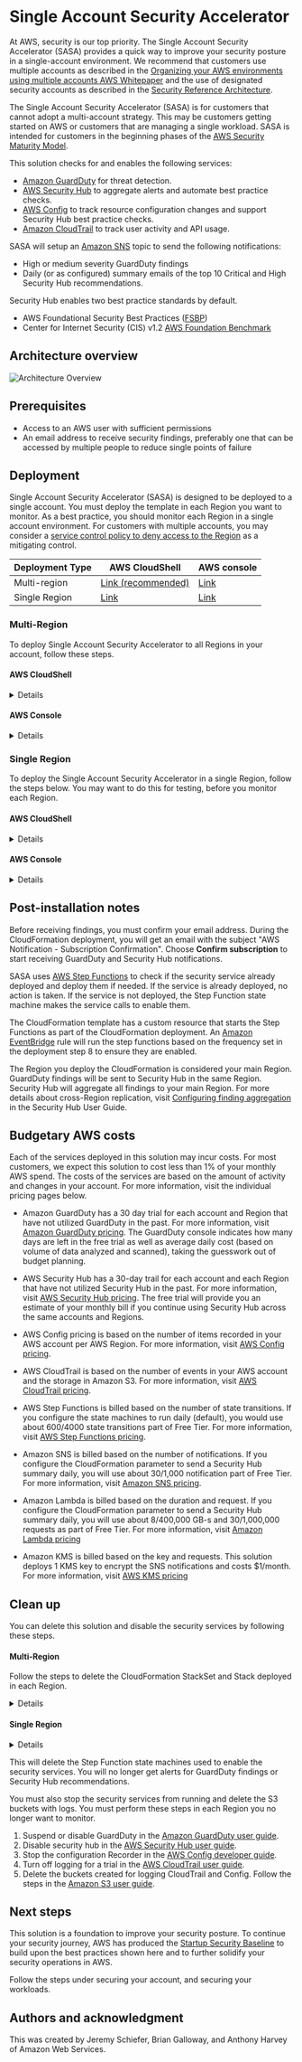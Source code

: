 # Single Account Security Accelerator

At AWS, security is our top priority. The Single Account Security Accelerator (SASA) provides a quick way to improve your security posture in a single-account environment. We recommend that customers use multiple accounts as described in the [Organizing your AWS environments using multiple accounts AWS Whitepaper](https://docs.aws.amazon.com/whitepapers/latest/organizing-your-aws-environment/organizing-your-aws-environment.html) and the use of designated security accounts as described in the [Security Reference Architecture](https://docs.aws.amazon.com/prescriptive-guidance/latest/security-reference-architecture/architecture.html).

The Single Account Security Accelerator (SASA) is for customers that cannot adopt a multi-account strategy. This may be customers getting started on AWS or customers that are managing a single workload. SASA is intended for customers in the beginning phases of the [AWS Security Maturity Model](https://maturitymodel.security.aws.dev/en/model/).

This solution checks for and enables the following services:
- [Amazon GuardDuty](https://aws.amazon.com/guardduty/) for threat detection.
- [AWS Security Hub](https://aws.amazon.com/security-hub/) to aggregate alerts and automate best practice checks.
- [AWS Config](https://aws.amazon.com/config/) to track resource configuration changes and support Security Hub best practice checks.
- [Amazon CloudTrail](https://aws.amazon.com/cloudtrail/) to track user activity and API usage.

SASA will setup an [Amazon SNS](https://aws.amazon.com/sns/) topic to send the following notifications:
- High or medium severity GuardDuty findings
- Daily (or as configured) summary emails of the top 10 Critical and High Security Hub recommendations.

Security Hub enables two best practice standards by default.
  - AWS Foundational Security Best Practices ([FSBP](https://docs.aws.amazon.com/securityhub/latest/userguide/fsbp-standard.html))
  - Center for Internet Security (CIS) v1.2 [AWS Foundation Benchmark](https://docs.aws.amazon.com/securityhub/latest/userguide/cis-aws-foundations-benchmark.html)

## Architecture overview

![Architecture Overview](/img/SASA-Architecture.png)

## Prerequisites
 - Access to an AWS user with sufficient permissions
 - An email address to receive security findings, preferably one that can be accessed by multiple people to reduce single points of failure

## Deployment
Single Account Security Accelerator (SASA) is designed to be deployed to a single account. You must deploy the template in each Region you want to monitor. As a best practice, you should monitor each Region in a single account environment. For customers with multiple accounts, you may consider a [service control policy to deny access to the Region](https://docs.aws.amazon.com/organizations/latest/userguide/orgs_manage_policies_scps_examples_general.html#example-scp-deny-region) as a mitigating control.

|Deployment Type|AWS CloudShell|AWS console|
| --- | --- | --- |
| Multi-region | [Link (recommended)](#aws-cloudshell) | [Link](#aws-console) |
| Single Region | [Link](#aws-cloudshell-1) | [Link](#aws-console-1) |

### Multi-Region
To deploy Single Account Security Accelerator to all Regions in your account, follow these steps.

#### AWS CloudShell
<details>

**Step 1**: Deploy the CloudFormation template to create prerequisite roles.
This step deploys AWSCloudFormationStackSetAdministrationRole and AWSCloudFormationStackSetExecutionRole to deploy CloudFormation StackSets.

1. To download the template, open AWS CloudShell in the Region where you want to aggregate findings (main Region) and enter the following command. 

```bash
wget https://raw.githubusercontent.com/aws-samples/single-account-security-accelerator/main/1-prerequisite-roles.yaml
```

2. To deploy the CloudFormation template to create the prerequisite roles, enter the following command.
   - $AWS_REGION will be automatically replaced with the Region you are running AWS CloudShell in.

```bash
aws cloudformation deploy --template-file 1-prerequisite-roles.yaml \
--stack-name CloudFormation-StackSet-roles \
--region $AWS_REGION \
--capabilities CAPABILITY_NAMED_IAM
```

Note: If you get an error that `AWSCloudFormationStackSetExecutionRole already exists`, it is possible that the StackSet permissions have already been setup in your account. For more information, visit [Prerequisites for stack set operations](https://docs.aws.amazon.com/AWSCloudFormation/latest/UserGuide/stacksets-prereqs.html) in the AWS CloudFormation User Guide. Continue to Step 2. 

**Step 2**: Deploy the CloudFormation template to deploy the Single Account Security Accelerator.
This step deploys the solution to all Regions in your account.

1. To download the template, open AWS CloudShell in the Region where you want to aggregate findings (main Region) and enter the following command. 

```bash
wget https://raw.githubusercontent.com/aws-samples/single-account-security-accelerator/main/2-deploy.yaml
```

2. To deploy the template, enter the following command.
   - Replace **\<email\>** with the email to receive GuardDuty and Security Hub findings.
   - $AWS_REGION will be automatically replaced with the Region you are running AWS CloudShell in.

```bash
aws cloudformation create-stack-set --template-body file://2-deploy.yaml \
--stack-set-name SASA-MR \
--permission-model SELF_MANAGED \
--capabilities CAPABILITY_NAMED_IAM \
--parameters ParameterKey=pEmailNotification,ParameterValue=<email> ParameterKey=pHomeRegion,ParameterValue=$AWS_REGION \
--region $AWS_REGION
```

3. Use the following command to create a stack instances for each enabled Region in your account.

```bash
aws cloudformation create-stack-instances --stack-set-name SASA-MR \
--accounts $(aws sts get-caller-identity --query "Account" --output text)  \
--regions $(aws ec2 describe-regions --query "Regions[].RegionName" --output text) \
--operation-preferences RegionConcurrencyType=PARALLEL,FailureTolerancePercentage=100,MaxConcurrentPercentage=100 \
--region $AWS_REGION
```

</details>

#### AWS Console
<details>

**Step 1**: Deploy the CloudFormation template to create prerequisite roles.
This step deploys AWSCloudFormationStackSetAdministrationRole and AWSCloudFormationStackSetExecutionRole to deploy CloudFormation StackSets. If you already have these roles configured, you can skip step 1.

1. Download the [1-prerequisite-roles.yaml](https://raw.githubusercontent.com/aws-samples/single-account-security-accelerator/main/1-prerequisite-roles.yaml) CloudFormation template.
2. Navigate to the [AWS CloudFormation console](https://console.aws.amazon.com/cloudformation).
3. In the navigation pane, choose **Stacks**.
4. Choose **Create stack**.
5. Under Specify template, select **Upload a template file** and choose **1-prerequisite-roles.yaml** you downloaded in step 1.
6. Choose **Next**.
7. For Stack name, enter **CloudFormation-StackSet-roles**.
8. Choose **Next**.
9.  On the Configure stack options page, choose **Next**. 
10. On the **Review** page, select the box **I acknowledge that AWS CloudFormation might create IAM resources with custom names.** and choose **Submit**.

Note: If you get an error that `AWSCloudFormationStackSetExecutionRole already exists`, it is possible that the StackSet permissions have already been setup in your account. For more information, visit [Prerequisites for stack set operations](https://docs.aws.amazon.com/AWSCloudFormation/latest/UserGuide/stacksets-prereqs.html) in the AWS CloudFormation User Guide. Continue to Step 2.

**Step 2**: Deploy the CloudFormation template to deploy the Single Account Security Accelerator.
This step deploys the solution to all Regions in your account.

1. Download the [2-deploy.yaml](https://raw.githubusercontent.com/aws-samples/single-account-security-accelerator/main/2-deploy.yaml) CloudFormation template.
2. Navigate to the [AWS CloudFormation console](https://console.aws.amazon.com/cloudformation).
3. In the navigation pane, choose **StackSets**.
4. Choose **Create StackSet**.
5. Under Specify template, select **Upload a template file**.
6. Choose **2-deploy.yaml** you downloaded in step 1.
7. For Stack name, enter **SASA-MR**.
8. For Parameters, enter the following:
   1. pEmailNotification - The email address to receive GuardDuty and Security Hub findings.
   2. pEnableSecurityServicesRate - The frequency (cron syntax) to check and enable the security services included in the solution. The default cron syntax is daily at 8am PDT.
   3. pHomeRegion - Enter the Region where you want to consolidate alerting. If you are deploying in a single Region, enter that Region.
   4. pSecurityHubEmailsRate - The frequency (cron syntax) to receive the top 10 critical and high Security Hub findings. The default cron syntax is daily at 10am PDT.
9. 
   ![Specify Stack Details](/img/SpecifyStackDetails2.png)

  - For more information on the cron syntax, visit the [Cron specifications](https://docs.aws.amazon.com/lambda/latest/dg/services-cloudwatchevents-expressions.html) in the AWS Documentation.
10. Choose **Next**.
11. On the Configure StackSet options page, choose **Next**. 
12. On the Set deployment options, enter the following:
    1.  For **Accounts** enter your 12 digit account number.
    2.  For **Specify regions**, choose the Regions you have enabled. There are 17 Regions enabled by default. For more information, visit the [Amazon EC2 guide](https://docs.aws.amazon.com/AWSEC2/latest/UserGuide/using-regions-availability-zones.html).
        ![Choose Region](/img/ChooseRegions.png)
    3.  Under **Deployment options**, for **Failure tolerance**, enter **100**.
    4.  For **Region Concurrency**, choose **Parallel**.
13. Choose **Next**.
14. On the **Review** page, select the box **I acknowledge that AWS CloudFormation might create IAM resources.** and choose **Submit**.

</details>

### Single Region
To deploy the Single Account Security Accelerator in a single Region, follow the steps below. You may want to do this for testing, before you monitor each Region.

#### AWS CloudShell
<details>

1. To download the template, open AWS CloudShell in the Region where you want to monitor and enter the following command. 

```bash
wget https://raw.githubusercontent.com/aws-samples/single-account-security-accelerator/main/2-deploy.yaml
```

2. To deploy the template, enter the following command. 
   - Replace **\<email\>** with the email to receive GuardDuty and Security Hub findings.
   - $AWS_REGION will be automatically replaced with the Region you are running AWS CloudShell in.

```bash
aws cloudformation deploy --template-file deploy.yaml \
--stack-name SASA \
--region $AWS_REGION \ 
--capabilities CAPABILITY_IAM \
--parameters ParameterKey=pEmailNotification,ParameterValue=<email> ParameterKey=pHomeRegion,ParameterValue=$AWS_REGION
```

</details>

#### AWS Console

<details>

1. Download this [cloudformation template](https://raw.githubusercontent.com/aws-samples/single-account-security-accelerator/main/2-deploy.yaml)
2. Navigate to the [AWS CloudFormation console](https://console.aws.amazon.com/cloudformation).
3. In the navigation pane, choose **Stacks**.
4. Choose **Create stack**.
5. Under Specify template, select **Upload a template file**.
   ![Create Stack](img/CreateStack.png)
6. Choose **Next**.
7. For Stack name, enter **SASA**.
8. For Parameters, enter the following:
   1. pEmailNotification - The email address to receive GuardDuty and Security Hub findings.
   2. pEnableSecurityServicesRate - The frequency (cron syntax) to check and enable the security services included in the solution. The default cron syntax is daily at 8am PDT.
   3. pSecurityHubEmailsRate - The frequency (cron syntax) to receive the top 10 critical and high Security Hub findings. The default cron syntax is daily at 10am PDT.
   ![Specify Stack Details](/img/SpecifyStackDetails-stack.png)
  - For more information on the cron syntax, visit the [Cron specifications](https://docs.aws.amazon.com/lambda/latest/dg/services-cloudwatchevents-expressions.html) in the AWS Documentation.
9. Choose **Next**.
10. On the Configure stack options page, choose **Next**. 
11. On the Review SAS page, select the box **I acknowledge that AWS CloudFormation might create IAM resources.** and choose **Submit**.

The single account security accelerator will take about five minutes to deploy. You will get an email from Amazon SNS to confirm your email address you entered in step 8. You will not receive GuardDuty or Security Hub notifications until you confirm your email.

</details>

## Post-installation notes
Before receiving findings, you must confirm your email address. During the CloudFormation deployment, you will get an email with the subject "AWS Notification - Subscription Confirmation". Choose **Confirm subscription** to start receiving GuardDuty and Security Hub notifications.

SASA uses [AWS Step Functions](https://aws.amazon.com/step-functions/) to check if the security service already deployed and deploy them if needed. If the service is already deployed, no action is taken. If the service is not deployed, the Step Function state machine makes the service calls to enable them.

The CloudFormation template has a custom resource that starts the Step Functions as part of the CloudFormation deployment. An [Amazon EventBridge](https://aws.amazon.com/eventbridge/) rule will run the step functions based on the frequency set in the deployment step 8 to ensure they are enabled. 

The Region you deploy the CloudFormation is considered your main Region. GuardDuty findings will be sent to Security Hub in the same Region. Security Hub will aggregate all findings to your main Region. For more details about cross-Region replication, visit [Configuring finding aggregation](https://docs.aws.amazon.com/securityhub/latest/userguide/finding-aggregation.html) in the Security Hub User Guide.

## Budgetary AWS costs
Each of the services deployed in this solution may incur costs. For most customers, we expect this solution to cost less than 1% of your monthly AWS spend. The costs of the services are based on the amount of activity and changes in your account. For more information, visit the individual pricing pages below. 

- Amazon GuardDuty has a 30 day trial for each account and Region that have not utilized GuardDuty in the past. For more information, visit [Amazon GuardDuty pricing](https://aws.amazon.com/guardduty/pricing/). The GuardDuty console indicates how many days are left in the free trial as well as average daily cost (based on volume of data analyzed and scanned), taking the guesswork out of budget planning.

- AWS Security Hub has a 30-day trail for each account and each Region that have not utilized Security Hub in the past. For more information, visit [AWS Security Hub pricing](https://aws.amazon.com/security-hub/pricing/). The free trial will provide you an estimate of your monthly bill if you continue using Security Hub across the same accounts and Regions.

- AWS Config pricing is based on the number of items recorded in your AWS account per AWS Region. For more information, visit [AWS Config pricing](https://aws.amazon.com/config/pricing/).

- AWS CloudTrail is based on the number of events in your AWS account and the storage in Amazon S3. For more information, visit [AWS CloudTrail pricing](https://aws.amazon.com/cloudtrail/pricing/).

- AWS Step Functions is billed based on the number of state transitions. If you configure the state machines to run daily (default), you would use about 600/4000 state transitions part of Free Tier. For more information, visit [AWS Step Functions pricing](https://aws.amazon.com/step-functions/pricing/).

- Amazon SNS is billed based on the number of notifications. If you configure the CloudFormation parameter to send a Security Hub summary daily, you will use about 30/1,000 notification part of Free Tier. For more information, visit [Amazon SNS pricing](https://aws.amazon.com/sns/pricing/).

- Amazon Lambda is billed based on the duration and request. If you configure the CloudFormation parameter to send a Security Hub summary daily, you will use about 8/400,000 GB-s and 30/1,000,000 requests as part of Free Tier. For more information, visit [Amazon Lambda pricing](https://aws.amazon.com/lambda/pricing/)

- Amazon KMS is billed based on the key and requests. This solution deploys 1 KMS key to encrypt the SNS notifications and costs $1/month. For more information, visit [AWS KMS pricing](https://aws.amazon.com/kms/pricing/)

## Clean up
You can delete this solution and disable the security services by following these steps.

#### Multi-Region
Follow the steps to delete the CloudFormation StackSet and Stack deployed in each Region.

<details>

1. Navigate to the [AWS CloudFormation console](https://console.aws.amazon.com/cloudformation) in the account you created the member role StackSet.
   
2. In the navigation pane, choose **StackSets**.

3. Choose the **sasa-mr** StackSet.

4. Choose **Actions**, then **Delete stacks form StackSet**.

5. Specify the same **AWS Account ID** when you created the StackSet.

6. For **Specify regions**, choose **Add all regions**.

7. Choose **Next**, and **Submit**.

After change finishes, you can delete the StackSet.

1. Choose the **sasa-mr** StackSet.

2. Choose **Actions**, then **Delete StackSet**.

</details>

#### Single Region

<details>

1. Navigate to the [AWS CloudFormation console](https://console.aws.amazon.com/cloudformation).
2. In the navigation pane, choose **Stacks**.
3. Choose the SASA stack you created in step 7 of deployment.
4. Choose **Delete**.
5. On the Delete SASA window, choose **Delete Stack**.

</details>

This will delete the Step Function state machines used to enable the security services. You will no longer get alerts for GuardDuty findings or Security Hub recommendations. 

You must also stop the security services from running and delete the S3 buckets with logs. You must perform these steps in each Region you no longer want to monitor.
1. Suspend or disable GuardDuty in the [Amazon GuardDuty user guide](https://docs.aws.amazon.com/guardduty/latest/ug/guardduty_suspend-disable.html).
2. Disable security hub in the [AWS Security Hub user guide](https://docs.aws.amazon.com/securityhub/latest/userguide/securityhub-disable.html).
3. Stop the configuration Recorder in the [AWS Config developer guide](https://docs.aws.amazon.com/config/latest/developerguide/stop-start-recorder.html). 
4. Turn off logging for a trial in the [AWS CloudTrail user guide](https://docs.aws.amazon.com/awscloudtrail/latest/userguide/cloudtrail-turning-off-logging.html).
5. Delete the buckets created for logging CloudTrail and Config. Follow the steps in the [Amazon S3 user guide](https://docs.aws.amazon.com/AmazonS3/latest/userguide/delete-bucket.html).

## Next steps
This solution is a foundation to improve your security posture. To continue your security journey, AWS has produced the [Startup Security Baseline](https://docs.aws.amazon.com/prescriptive-guidance/latest/aws-startup-security-baseline) to build upon the best practices shown here and to further solidify your security operations in AWS. 

Follow the steps under securing your account, and securing your workloads.

## Authors and acknowledgment
This was created by Jeremy Schiefer, Brian Galloway, and Anthony Harvey of Amazon Web Services.
